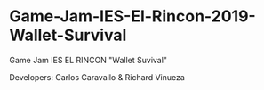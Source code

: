# Game-Jam-IES-El-Rincon-2019-Wallet-Survival

Game Jam IES EL RINCON "Wallet Suvival"

Developers: Carlos Caravallo & Richard Vinueza
